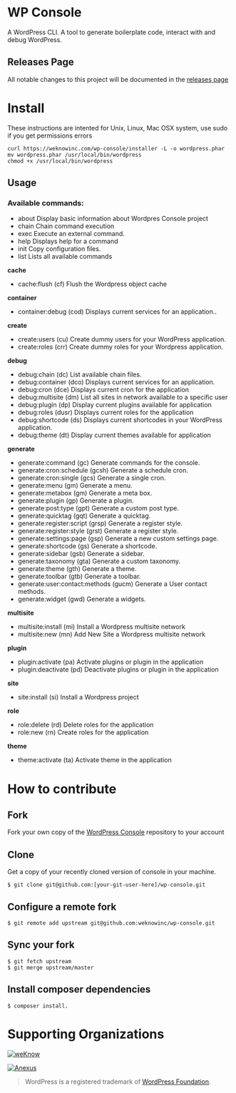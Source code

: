 WP Console
=============================================
A WordPress CLI. A tool to generate boilerplate code, interact with and debug WordPress.

## Releases Page
All notable changes to this project will be documented in the [releases page](https://github.com/weknowinc/wp-console/releases)


# Install

These instructions are intented for Unix, Linux, Mac OSX system, use sudo if you get permissions errors

```
curl https://weknowinc.com/wp-console/installer -L -o wordpress.phar
mv wordpress.phar /usr/local/bin/wordpress
chmod +x /usr/local/bin/wordpress
```

## Usage

### Available commands:
  
  * about                             Display basic information about Wordpres Console project
  * chain                             Chain command execution
  * exec                              Execute an external command.
  * help                              Displays help for a command
  * init                              Copy configuration files.
  * list                              Lists all available commands

 **cache**
  * cache:flush (cf)                  Flush the Wordpress object cache

 **container**
   * container:debug (cod)            Displays current services for an application..

 **create**
  * create:users (cu)                 Create dummy users for your WordPress application.
  * create:roles (crr)                Create dummy roles for your Wordpress application.

 **debug**
  * debug:chain (dc)                  List available chain files.
  * debug:container (dco)             Displays current services for an application.
  * debug:cron (dce)                  Displays current cron for the application
  * debug:multisite (dm)              List all sites in network available to a specific user
  * debug:plugin (dp)                 Display current plugins available for application
  * debug:roles (dusr)                Displays current roles for the application
  * debug:shortcode (ds)              Displays current shortcodes in your WordPress application.
  * debug:theme (dt)                  Display current themes available for application

 **generate**
  * generate:command (gc)                  Generate commands for the console.
  * generate:cron:schedule (gcsh)          Generate a schedule cron.
  * generate:cron:single (gcs)             Generate a single cron.
  * generate:menu (gm)                     Generate a menu.
  * generate:metabox (gm)                  Generate a meta box.
  * generate:plugin (gp)                   Generate a plugin.
  * generate:post:type (gpt)               Generate a custom post type.
  * generate:quicktag (gqt)                Generate a quicktag.
  * generate:register:script (grsp)        Generate a register style.
  * generate:register:style (grst)         Generate a register style.
  * generate:settings:page (gsp)           Generate a new custom settings page.
  * generate:shortcode (gs)                Generate a shortcode.  
  * generate:sidebar (gsb)                 Generate a sidebar.
  * generate:taxonomy (gta)                Generate a custom taxonomy.
  * generate:theme (gth)                   Generate a theme.
  * generate:toolbar (gtb)                 Generate a toolbar.
  * generate:user:contact:methods (gucm)   Generate a User contact methods.
  * generate:widget (gwd)                  Generate a widgets.

 
 **multisite**
  * multisite:install (mi)            Install a Wordpress multisite network
  * multisite:new (mn)                Add New Site a Wordpress multisite network
 
 **plugin**
  * plugin:activate (pa)              Activate plugins or plugin in the application
  * plugin:deactivate (pd)            Deactivate plugins or plugin in the application

 **site**
  * site:install (si)                 Install a Wordpress project
 
 **role**
  * role:delete (rd)                  Delete roles for the application
  * role:new (rn)                     Create roles for the application
 
 **theme**
  * theme:activate (ta)               Activate theme in the application

# How to contribute

## Fork
Fork your own copy of the [WordPress Console](https://bitbucket.org/weknowinc/wp-console/fork) repository to your account

## Clone
Get a copy of your recently cloned version of console in your machine.
```
$ git clone git@github.com:[your-git-user-here]/wp-console.git
```

## Configure a remote fork
```
$ git remote add upstream git@github.com:weknowinc/wp-console.git
```

## Sync your fork
```
$ git fetch upstream
$ git merge upstream/master
```

## Install composer dependencies

```
$ composer install.
```

# Supporting Organizations

[![weKnow](https://www.drupal.org/files/weKnow-logo_5.png)](http://weknowinc.com)

[![Anexus](https://www.drupal.org/files/anexus-logo.png)](http://www.anexusit.com/)

> WordPress is a registered trademark of [WordPress Foundation](http://wordpressfoundation.org/2010/trademark/).
